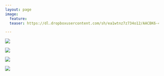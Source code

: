 ```yaml
---
layout: page
image:
  feature:
  teaser: https://dl.dropboxusercontent.com/sh/ea1wtnz7z734o12/AACBK6-44Y09qcLndWa7KRK2a/luontokuvat/kes%C3%A4/11/DS58244-245px.jpg

---
```


[![](https://dl.dropboxusercontent.com/sh/ea1wtnz7z734o12/AADtIbDpT-7_fu5HcdissZ_qa/luontokuvat/kes%C3%A4/11/DS58242-800px.jpg)](https://dl.dropboxusercontent.com/sh/ea1wtnz7z734o12/AACpFOsDlGER3XXfdLt4XwwDa/luontokuvat/kes%C3%A4/11/DS58242.jpg)

[![](https://dl.dropboxusercontent.com/sh/ea1wtnz7z734o12/AADFDFWc994n5jO-_GvTP4W_a/luontokuvat/kes%C3%A4/11/DS58244-800px.jpg)](https://dl.dropboxusercontent.com/sh/ea1wtnz7z734o12/AADOaZIe8nvdAWKpKAB7dckOa/luontokuvat/kes%C3%A4/11/DS58244.jpg)

[![](https://dl.dropboxusercontent.com/sh/ea1wtnz7z734o12/AACbmnGJqptvW9-W-BPRC_3ka/luontokuvat/kes%C3%A4/11/DS58266-800px.jpg)](https://dl.dropboxusercontent.com/sh/ea1wtnz7z734o12/AABW3GXuvak6W1u8B2owzw0pa/luontokuvat/kes%C3%A4/11/DS58266.jpg)

[![](https://dl.dropboxusercontent.com/sh/ea1wtnz7z734o12/AAB2tPS2KpYH4JMUK8rwEM5fa/luontokuvat/kes%C3%A4/11/DS58262-800px.jpg)](https://dl.dropboxusercontent.com/sh/ea1wtnz7z734o12/AABoJ1WegqFCG27q_hso5rWra/luontokuvat/kes%C3%A4/11/DS58262.jpg)
